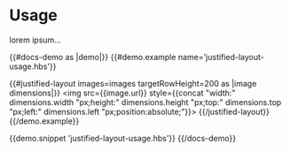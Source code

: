 # Usage

lorem ipsum…

{{#docs-demo as |demo|}}
  {{#demo.example name='justified-layout-usage.hbs'}}
    <div>
      {{#justified-layout
        images=images
        targetRowHeight=200
        as |image dimensions|}}
        <img
          src={{image.url}}
          style={{concat "width:" dimensions.width "px;height:" dimensions.height "px;top:" dimensions.top "px;left:" dimensions.left "px;position:absolute;"}}>
      {{/justified-layout}}
    </div>
  {{/demo.example}}

  {{demo.snippet 'justified-layout-usage.hbs'}}
{{/docs-demo}}
